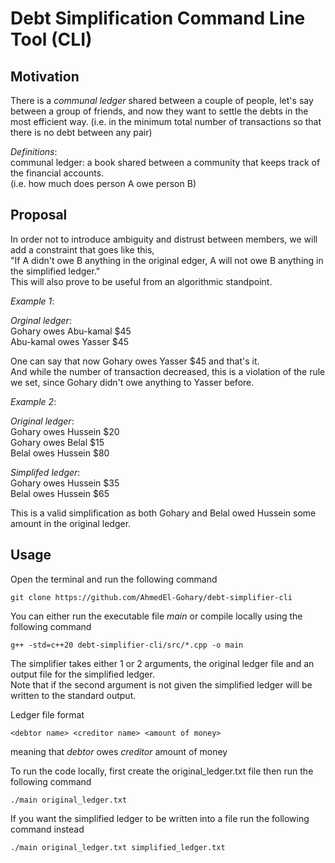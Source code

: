 # Debt Simplification Command Line Tool (CLI)

## Motivation

There is a *communal ledger* shared between a couple of 
people, let's say between a group of friends, and now
they want to settle the debts in the most efficient way. (i.e. 
in the minimum total number of transactions so that there is no debt between any pair) 

*Definitions*:  
communal ledger: a book shared between a community that keeps track of the financial accounts.  
(i.e. how much does person A owe person B)

## Proposal

In order not to introduce ambiguity and distrust between members, we will add a 
constraint that goes like this,  
"If A didn't owe B anything in the original edger, A will not owe B anything in the simplified ledger."  
This will also prove to be useful from an algorithmic standpoint.

*Example 1*:    

*Orginal ledger*:  
Gohary owes Abu-kamal $45  
Abu-kamal owes Yasser $45

One can say that now Gohary owes Yasser $45 and that's it.  
And while the number of transaction decreased, 
this is a violation of the rule we set, since Gohary didn't owe anything to Yasser before.  


*Example 2*:  

*Original ledger*:  
Gohary owes Hussein $20  
Gohary owes Belal $15  
Belal owes Hussein $80

*Simplifed ledger*:  
Gohary owes Hussein $35  
Belal owes Hussein $65  

This is a valid simplification as both Gohary and Belal owed Hussein some amount in the original ledger.  

## Usage 


Open the terminal and run the following command

```
git clone https://github.com/AhmedEl-Gohary/debt-simplifier-cli
```  

You can either run the executable file *main* or compile locally using the following command

```
g++ -std=c++20 debt-simplifier-cli/src/*.cpp -o main
```

The simplifier takes either 1 or 2 arguments, the original ledger file and an output file for the simplified ledger.  
Note that if the second argument is not given the simplified ledger will be written to the standard output.  

Ledger file format
```
<debtor name> <creditor name> <amount of money>
```

meaning that *debtor* owes *creditor* amount of money  



To run the code locally, first create the original_ledger.txt file then run the following command

```
./main original_ledger.txt
```

If you want the simplified ledger to be written into a file run the following command instead

```
./main original_ledger.txt simplified_ledger.txt
```



